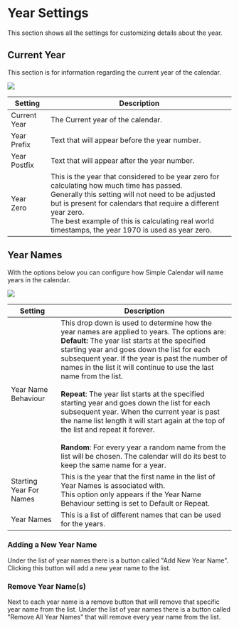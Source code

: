 # Year Settings

This section shows all the settings for customizing details about the year.


## Current Year

This section is for information regarding the current year of the calendar.

![](media://year-settings-current.png)

| Setting       | Description                                                                                                                                                                                                                                                                                                               |
|---------------|---------------------------------------------------------------------------------------------------------------------------------------------------------------------------------------------------------------------------------------------------------------------------------------------------------------------------|
| Current Year  | The Current year of the calendar.                                                                                                                                                                                                                                                        |
| Year Prefix   | Text that will appear before the year number.                                                                                                                                                                                                                                                                             |
| Year Postfix  | Text that will appear after the year number.                                                                                                                                                                                                                                                                              |
| Year Zero     | This is the year that considered to be year zero for calculating how much time has passed.<br/>Generally this setting will not need to be adjusted but is present for calendars that require a different year zero.<br/>The best example of this is calculating real world timestamps, the year 1970 is used as year zero. |


## Year Names

With the options below you can configure how Simple Calendar will name years in the calendar.

![](media://year-settings-year-name.png)

| Setting                 | Description                                                                                                                                                                                                                                                                                                                                                                                                                                                                                                                                                                                                                                                                                                                                                        |
|-------------------------|--------------------------------------------------------------------------------------------------------------------------------------------------------------------------------------------------------------------------------------------------------------------------------------------------------------------------------------------------------------------------------------------------------------------------------------------------------------------------------------------------------------------------------------------------------------------------------------------------------------------------------------------------------------------------------------------------------------------------------------------------------------------|
| Year Name Behaviour     | This drop down is used to determine how the year names are applied to years. The options are:<br/><strong>Default:</strong> The year list starts at the specified starting year and goes down the list for each subsequent year. If the year is past the number of names in the list it will continue to use the last name from the list.<br/><br/><strong>Repeat</strong>: The year list starts at the specified starting year and goes down the list for each subsequent year. When the current year is past the name list length it will start again at the top of the list and repeat it forever.<br/><br/><strong>Random</strong>: For every year a random name from the list will be chosen. The calendar will do its best to keep the same name for a year. |
| Starting Year For Names | This is the year that the first name in the list of Year Names is associated with.<br/>This option only appears if the Year Name Behaviour setting is set to Default or Repeat.                                                                                                                                                                                                                                                                                                                                                                                                                                                                                                                                                                                    |
| Year Names              | This is a list of different names that can be used for the years.                                                                                                                                                                                                                                                                                                                                                                                                                                                                                                                                                                                                                                                                                                  |

### Adding a New Year Name

Under the list of year names there is a button called "Add New Year Name". Clicking this button will add a new year name to the list.

### Remove Year Name(s)

Next to each year name is a remove button that will remove that specific year name from the list. Under the list of year names there is a button called "Remove All Year Names" that will remove every year name from the list.